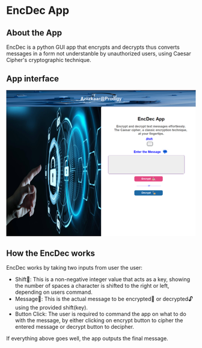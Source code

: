 # EncDec App

## About the App
EncDec is a python GUI app that encrypts and decrypts thus converts messages in a form not understanble by unauthorized users, using Caesar Cipher's cryptographic technique.

## App interface
![App Interface](static/interface.png)

## How the EncDec works
EncDec works by taking two inputs from user the user:
- Shift🔑: This is a non-negative integer value that acts as a key, showing the number of spaces a character is shifted to the right or left, depending on users command.
- Message💬: This is the actual message to be encrypted🔐 or decrypted🔓 using the provided shift(key).
- Button Click: The user is required to command the app on what to do with the message, by either clicking on encrypt button to cipher the entered message or decrypt button to decipher.

If everything above goes well, the app outputs the final message.
